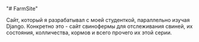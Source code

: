 "# FarmSite" 

Сайт, который я разрабатывал с моей студенткой, параллельно изучая Django.
Конкретно это - сайт свинофермы для отслеживания свиней, их состояния, колличества, кормов и всего прочего их этой серии.
